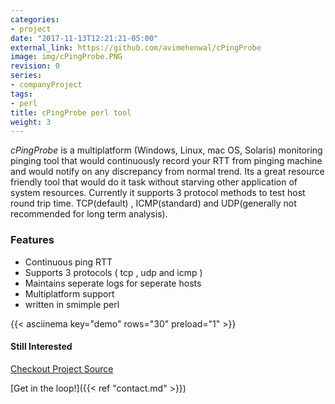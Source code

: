 ```yaml
---
categories:
- project
date: "2017-11-13T12:21:21-05:00"
external_link: https://github.com/avimehenwal/cPingProbe
image: img/cPingProbe.PNG
revision: 0
series:
- companyProject
tags:
- perl
title: cPingProbe perl tool
weight: 3
---
```



_cPingProbe_ is a multiplatform (Windows, Linux, mac OS, Solaris) monitoring pinging tool that would continuously record your RTT from pinging machine and would notify on any discrepancy from normal trend. Its a great resource friendly tool that would do it task without starving other application of system resources. Currently it supports 3 protocol methods to test host round trip time. TCP(default) , ICMP(standard) and UDP(generally not recommended for long term analysis).

### Features
- Continuous ping RTT
- Supports 3 protocols ( tcp , udp and icmp )
- Maintains seperate logs for seperate hosts
- Multiplatform support
- written in smimple perl

{{< asciinema key="demo" rows="30" preload="1" >}}

#### Still Interested

<div class="w3-button w3-theme">
  <a href="https://github.com/avimehenwal/cPingProbe">
    <i class="fa fa-github"></i>  Checkout Project Source
  </a>
</div>

[Get in the loop!]({{< ref "contact.md" >}})
